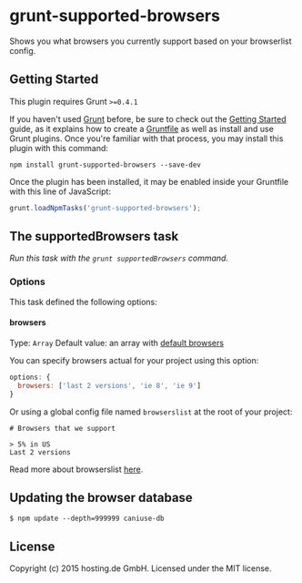 # grunt-supported-browsers

Shows you what browsers you currently support based on your browserlist config.

## Getting Started
This plugin requires Grunt `>=0.4.1`

If you haven't used [Grunt](http://gruntjs.com/) before, be sure to check out the [Getting Started](http://gruntjs.com/getting-started) guide, as it explains how to create a [Gruntfile](http://gruntjs.com/sample-gruntfile) as well as install and use Grunt plugins. Once you're familiar with that process, you may install this plugin with this command:

```shell
npm install grunt-supported-browsers --save-dev
```

Once the plugin has been installed, it may be enabled inside your Gruntfile with this line of JavaScript:

```js
grunt.loadNpmTasks('grunt-supported-browsers');
```

## The supportedBrowsers task
_Run this task with the `grunt supportedBrowsers` command._

### Options

This task defined the following options:

#### browsers
Type: `Array`
Default value: an array with [default browsers](https://github.com/ai/browserslist)

You can specify browsers actual for your project using this option:

```js
options: {
  browsers: ['last 2 versions', 'ie 8', 'ie 9']
}
```

Or using a global config file named `browserslist` at the root of your project:

```
# Browsers that we support

> 5% in US
Last 2 versions
```

Read more about browserslist [here](https://github.com/ai/browserslist).

## Updating the browser database

```
$ npm update --depth=999999 caniuse-db
```

## License

Copyright (c) 2015 hosting.de GmbH. Licensed under the MIT license.
